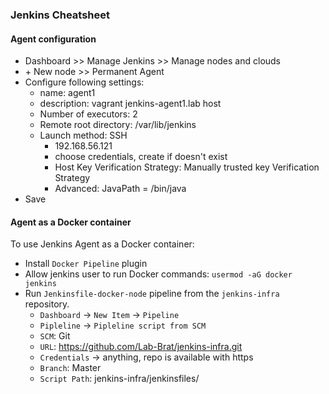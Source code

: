 ### Jenkins Cheatsheet
#### Agent configuration
* Dashboard >> Manage Jenkins >> Manage nodes and clouds
* \+ New node >> Permanent Agent
* Configure following settings:
    * name: agent1
    * description: vagrant jenkins-agent1.lab host
    * Number of executors: 2
    * Remote root directory: /var/lib/jenkins
    * Launch method: SSH
        * 192.168.56.121
        * choose credentials, create if doesn't exist
        * Host Key Verification Strategy: Manually trusted key Verification Strategy
        * Advanced: JavaPath = /bin/java
* Save

#### Agent as a Docker container
To use Jenkins Agent as a Docker container:
* Install `Docker Pipeline` plugin
* Allow jenkins user to run Docker commands: `usermod -aG docker jenkins`
* Run `Jenkinsfile-docker-node` pipeline from the `jenkins-infra` repository.
    * `Dashboard` -> `New Item` -> `Pipeline`
    * `Pipleline` -> `Pipleline script from SCM`
    * `SCM`: Git
    * `URL`: https://github.com/Lab-Brat/jenkins-infra.git
    * `Credentials` -> anything, repo is available with https
    * `Branch`: Master
    * `Script Path`: jenkins-infra/jenkinsfiles/
<br>
